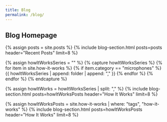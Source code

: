 ```yaml
---
title: Blog
permalink: /blog/
---
```


<div class="content">
<section class="intro intro-layout">
   <h1>Blog Homepage</h1>
</section>	

<!-- RECENT BLOG POSTS  -->
{% assign posts = site.posts %}
{% include blog-section.html posts=posts header="Recent Posts" limit=8 %}

<!-- IN PROGRESS SERIES CAPTURE -->
{% assign howItWorksSeries = "" %}
{% capture howItWorksSeries %}
  {% for item in site.how-it-works %}
    {% if item.category == "microphones" %}
      {{ howItWorksSeries | append: folder | append: "," }}
    {% endfor %}
  {% endfor %}
{% endcapture %}

<!-- BLOG SECTION FOR SERIES -->
{% assign howItWorks = howItWorksSeries | split: "," %}
{% include blog-section.html posts=howItWorksPosts header="How It Works" limit=8 %}


<!-- TAGGED POSTS -->
{% assign howItWorksPosts = site.how-it-works | where: "tags", "how-it-works" %}
{% include blog-section.html posts=howItWorksPosts header="How It Works" limit=8 %}

</div>
